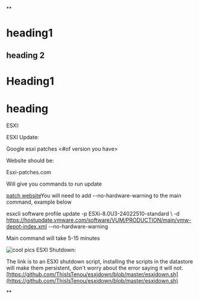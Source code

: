 **


# heading1
## heading 2

# Heading1
# heading

ESXI:

ESXI Update:

Google esxi patches <#of version you have>

Website should be:

Esxi-patches.com

Will give you commands to run update

[patch website](https://esxi-patches.v-front.de/)You will need to add --no-hardware-warning to the main command, example below

esxcli software profile update -p ESXi-8.0U3-24022510-standard \ -d https://hostupdate.vmware.com/software/VUM/PRODUCTION/main/vmw-depot-index.xml --no-hardware-warning

Main command will take 5-15 minutes 


![cool pics](Screenshot%202024-08-23%20at%2018.52.42.png)
ESXI Shutdown:

The link is to an ESXI shutdown script, installing the scripts in the datastore will make them persistent, don't worry about the error saying it will not.  
[https://github.com/ThisIsTenou/esxidown/blob/master/esxidown.sh](https://github.com/ThisIsTenou/esxidown/blob/master/esxidown.sh)

  
**